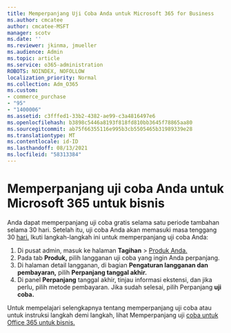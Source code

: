```yaml
---
title: Memperpanjang Uji Coba Anda untuk Microsoft 365 for Business
ms.author: cmcatee
author: cmcatee-MSFT
manager: scotv
ms.date: ''
ms.reviewer: jkinma, jmueller
ms.audience: Admin
ms.topic: article
ms.service: o365-administration
ROBOTS: NOINDEX, NOFOLLOW
localization_priority: Normal
ms.collection: Adm_O365
ms.custom:
- commerce_purchase
- "95"
- "1400006"
ms.assetid: c3fffed1-33b2-4382-ae99-c3a4816497e6
ms.openlocfilehash: b3898c5446a8193f818fd810bb3645f78865aa80
ms.sourcegitcommit: ab75f66355116e995b3cb5505465b31989339e28
ms.translationtype: MT
ms.contentlocale: id-ID
ms.lasthandoff: 08/13/2021
ms.locfileid: "58313384"
---
```

# <a name="extend-your-trial-for-microsoft-365-for-business"></a>Memperpanjang uji coba Anda untuk Microsoft 365 untuk bisnis

Anda dapat memperpanjang uji coba gratis selama satu periode tambahan selama 30 hari. Setelah itu, uji coba Anda akan memasuki masa tenggang 30 [hari.](https://docs.microsoft.com/alchemyinsights/grace-period-for-microsoft-365-free-trial) Ikuti langkah-langkah ini untuk memperpanjang uji coba Anda:
  
1. Di pusat admin, masuk ke halaman **Tagihan** \> [Produk Anda.](https://go.microsoft.com/fwlink/p/?linkid=842054)
2. Pada tab **Produk,** pilih langganan uji coba yang ingin Anda perpanjang.
3. Di halaman detail langganan, di bagian **Pengaturan langganan dan pembayaran,** pilih **Perpanjang tanggal akhir.**
4. Di panel **Perpanjang** tanggal akhir, tinjau informasi ekstensi, dan jika perlu, pilih metode pembayaran. Jika sudah selesai, pilih Perpanjang **uji coba.**

Untuk mempelajari selengkapnya tentang memperpanjang uji coba atau untuk instruksi langkah demi langkah, lihat Memperpanjang uji [coba untuk Office 365 untuk bisnis.](https://docs.microsoft.com/microsoft-365/commerce/extend-your-trial)